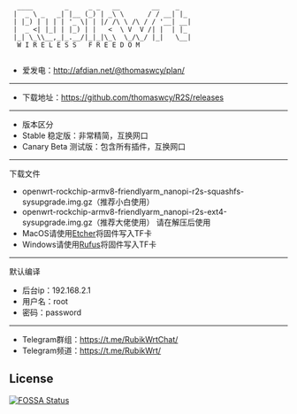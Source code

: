 ```
    
  ____        _     _ _   __        __    _   
 |  _ \ _   _| |__ (_) | _\ \      / / __| |_ 
 | |_) | | | | '_ \| | |/ /\ \ /\ / / '__| __|
 |  _ <| |_| | |_) | |   <  \ V  V /| |  | |_ 
 |_| \_\\__,_|_.__/|_|_|\_\  \_/\_/ |_|   \__|
  W I R E L E S S   F R E E D O M
                                              
 ```

- 爱发电：http://afdian.net/@thomaswcy/plan/
----------------------------------------------------------------------------------------
- 下载地址：https://github.com/thomaswcy/R2S/releases
---------------------
- 版本区分
- Stable 稳定版：非常精简，互换网口
- Canary Beta 测试版：包含所有插件，互换网口
-------------------------------------------
下载文件
- openwrt-rockchip-armv8-friendlyarm_nanopi-r2s-squashfs-sysupgrade.img.gz（推荐小白使用）
- openwrt-rockchip-armv8-friendlyarm_nanopi-r2s-ext4-sysupgrade.img.gz（推荐大佬使用）
请在解压后使用
- MacOS请使用[Etcher](https://www.balena.io/etcher/)将固件写入TF卡
- Windows请使用[Rufus](https://rufus.ie/)将固件写入TF卡
------------------------------------------------------------
默认编译

- 后台ip：192.168.2.1
- 用户名：root
- 密码：password

--------------------------------------------------------------------------------------------------------------------------------
- Telegram群组：https://t.me/RubikWrtChat/
- Telegram频道：https://t.me/RubikWrt/


## License
[![FOSSA Status](https://app.fossa.com/api/projects/git%2Bgithub.com%2Fthomaswcy%2FR2S.svg?type=large)](https://app.fossa.com/projects/git%2Bgithub.com%2Fthomaswcy%2FR2S?ref=badge_large)
